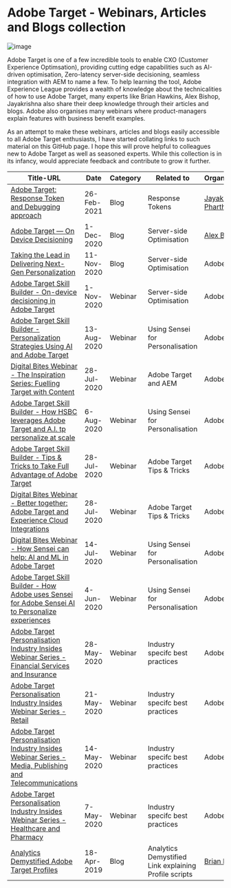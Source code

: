 # Adobe Target - Webinars, Articles and Blogs collection
![image](https://user-images.githubusercontent.com/71815964/111277138-037ce100-8630-11eb-9827-38fb9632be32.png)

Adobe Target is one of a few incredible tools to enable CXO (Customer Experience Optimsation), providing cutting edge capabilities such as AI-driven optimisation, Zero-latency server-side decisioning, seamless integration with AEM to name a few. To help learning the tool, Adobe Experience League provides a wealth of knowledge about the technicalities of how to use Adobe Target, many experts like Brian Hawkins, Alex Bishop, Jayakrishna also share their deep knowledge through their articles and blogs. Adobe also organises many webinars where product-managers explain features with business benefit examples.
    
As an attempt to make these webinars, articles and blogs easily accessible to all Adobe Target enthusiasts, I have started collating links to such material on this GitHub page. I hope this will prove helpful to colleagues new to Adobe Target as well as seasoned experts.  While this collection is in its infancy, would appreciate feedback and contribute to grow it further.


| Title-URL      | Date | Category  |Related to | Organiser/Author |
| -----------   | -----------      | -----------      | -----------      |--------- |
| [Adobe Target: Response Token and Debugging approach](https://medium.com/jayakrishnaap-digital-analytics-platform/adobe-target-response-token-and-debugging-approach-73d9fcc8cb56)   | 26-Feb-2021 | Blog |Response Tokens|   [Jayakrishnaa Pharthasarathy](https://www.linkedin.com/in/jayakrishnaa-parthasarathy-60797111a/) |
| [Adobe Target — On Device Decisioning](https://alex-bishop010.medium.com/adobe-target-on-device-decisioning-a829abd83f2c)   | 1-Dec-2020 | Blog |Server-side Optimisation |   [Alex Bishop](https://www.linkedin.com/in/alex-bishop-90a59971/)       |
| [Taking the Lead in Delivering Next-Gen Personalization](https://blog.adobe.com/en/publish/2019/11/19/taking-the-lead-in-delivering-next-gen-personalization.html)   | 11-Nov-2020 | Blog |Server-side Optimisation |   Adobe       |
| [Adobe Target Skill Builder - On-device decisioning in Adobe Target](https://seminars.adobeconnect.com/pg4vu6gh8edn/?proto=true )   | 1-Nov-2020 | Webinar |Server-side Optimisation |   Adobe       |
| [Adobe Target Skill Builder - Personalization Strategies Using AI and Adobe Target](https://seminars.adobeconnect.com/psj63nmmz3nq/?proto=true )     |  13-Aug-2020 |  Webinar | Using Sensei for Personalisation |  Adobe       |
| [Digital Bites Webinar - The Inspiration Series: Fuelling Target with Content](https://view-adobe.highspot.com/viewer/5f5f8e8ef7794d33ffdc1706)     |  28-Jul-2020 |  Webinar | Adobe Target and AEM |  Adobe       |
| [Adobe Target Skill Builder - How HSBC leverages Adobe Target and A.I. tp personalize at scale](https://seminars.adobeconnect.com/ps4ozlg7qfdy/?proto=true) | 6-Aug-2020 | Webinar | Using Sensei for Personalisation | Adobe |
| [Adobe Target Skill Builder - Tips & Tricks to Take Full Advantage of Adobe Target](https://seminars.adobeconnect.com/ppapo38pj8qr/?proto=true)     |  28-Jul-2020 |  Webinar | Adobe Target Tips & Tricks |  Adobe       |
| [Digital Bites Webinar - Better together: Adobe Target and Experience Cloud Integrations](https://view-adobe.highspot.com/viewer/5f202970811717285c4b04b9)     |  28-Jul-2020 |  Webinar | Adobe Target Tips & Tricks |  Adobe       |
| [Digital Bites Webinar - How Sensei can help: AI and ML in Adobe Target](https://view-adobe.highspot.com/viewer/5f1022ada2e3a957be41c5f1)     |  14-Jul-2020 |  Webinar | Using Sensei for Personalisation |  Adobe       |
| [Adobe Target Skill Builder - How Adobe uses Sensei for Adobe Sensei AI to Personalize experiences](https://seminars.adobeconnect.com/pcngxbdg9rpk/?proto=true) | 4-Jun-2020 | Webinar | Using Sensei for Personalisation | Adobe |
| [Adobe Target Personalisation Industry Insides Webinar Series - Financial Services and Insurance](https://seminars.adobeconnect.com/ppc3bv9s85jo/?proto=true) | 28-May-2020 | Webinar | Industry specifc best practices | Adobe |
| [Adobe Target Personalisation Industry Insides Webinar Series - Retail](https://seminars.adobeconnect.com/p6vbv57c0r5x/?proto=true) | 21-May-2020 | Webinar | Industry specifc best practices | Adobe |
| [Adobe Target Personalisation Industry Insides Webinar Series - Media, Publishing and Telecommunications](https://seminars.adobeconnect.com/pytpqtp8s1ca/?proto=true) | 14-May-2020 | Webinar | Industry specifc best practices | Adobe |
| [Adobe Target Personalisation Industry Insides Webinar Series - Healthcare and Pharmacy](https://seminars.adobeconnect.com/patuyfyi8zvn/?proto=true) | 7-May-2020 | Webinar | Industry specifc best practices | Adobe |
| [Analytics Demystified Adobe Target Profiles](https://analyticsdemystified.com/testing-and-optimization/profile-playbook-for-adobe-target/) | 18-Apr-2019 | Blog | Analytics Demystified Link explaining Profile scripts | [Brian Hawkins](https://www.linkedin.com/in/brianhawkins/) |
